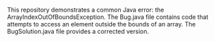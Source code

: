 This repository demonstrates a common Java error: the ArrayIndexOutOfBoundsException. The Bug.java file contains code that attempts to access an element outside the bounds of an array.  The BugSolution.java file provides a corrected version.